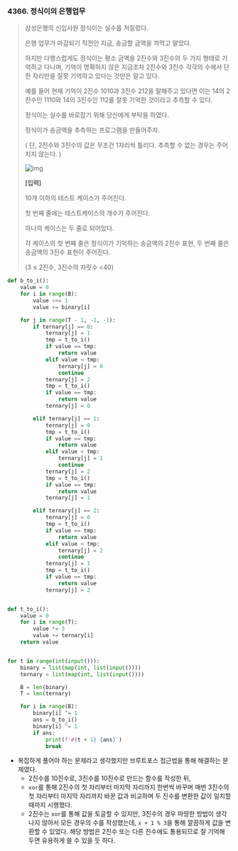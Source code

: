 ### 4366. 정식이의 은행업무

> 삼성은행의 신입사원 정식이는 실수를 저질렀다.
>
> 은행 업무가 마감되기 직전인 지금, 송금할 금액을 까먹고 말았다.
>
> 하지만 다행스럽게도 정식이는 평소 금액을 2진수와 3진수의 두 가지 형태로 기억하고 다니며, 기억이 명확하지 않은 지금조차 2진수와 3진수 각각의 수에서 단 한 자리만을 잘못 기억하고 있다는 것만은 알고 있다. 
>
> 예를 들어 현재 기억이 2진수 1010과 3진수 212을 말해주고 있다면 이는 14의 2진수인 1110와 14의 3진수인 112를 잘못 기억한 것이라고 추측할 수 있다.
>
> 정식이는 실수를 바로잡기 위해 당신에게 부탁을 하였다.
>
> 정식이가 송금액을 추측하는 프로그램을 만들어주자.
>
> ( 단, 2진수와 3진수의 값은 무조건 1자리씩 틀리다.  추측할 수 없는 경우는 주어지지 않는다. )
>
> ![img](https://swexpertacademy.com/main/common/fileDownload.do?downloadType=CKEditorImages&fileId=AWMeZPm6k5MDFAXd)
>
> 
> **[입력]**
>
> 10개 이하의 테스트 케이스가 주어진다.
>
> 첫 번째 줄에는 테스트케이스의 개수가 주어진다.
>
> 하나의 케이스는 두 줄로 되어있다.
>
> 각 케이스의 첫 번째 줄은 정식이가 기억하는 송금액의 2진수 표현, 두 번째 줄은 송금액의 3진수 표현이 주어진다.  
>
> (3 ≤ 2진수, 3진수의 자릿수 <40)

```python
def b_to_i():
    value = 0
    for i in range(B):
        value <<= 1
        value += binary[i]

    for j in range(T - 1, -1, -1):
        if ternary[j] == 0:
            ternary[j] = 1
            tmp = t_to_i()
            if value == tmp:
                return value
            elif value < tmp:
                ternary[j] = 0
                continue
            ternary[j] = 2
            tmp = t_to_i()
            if value == tmp:
                return value
            ternary[j] = 0

        elif ternary[j] == 1:
            ternary[j] = 0
            tmp = t_to_i()
            if value == tmp:
                return value
            elif value < tmp:
                ternary[j] = 1
                continue
            ternary[j] = 2
            tmp = t_to_i()
            if value == tmp:
                return value
            ternary[j] = 1

        elif ternary[j] == 2:
            ternary[j] = 0
            tmp = t_to_i()
            if value == tmp:
                return value
            elif value < tmp:
                ternary[j] = 2
                continue
            ternary[j] = 1
            tmp = t_to_i()
            if value == tmp:
                return value
            ternary[j] = 2


def t_to_i():
    value = 0
    for i in range(T):
        value *= 3
        value += ternary[i]
    return value


for t in range(int(input())):
    binary = list(map(int, list(input())))
    ternary = list(map(int, list(input())))

    B = len(binary)
    T = len(ternary)

    for i in range(B):
        binary[i] ^= 1
        ans = b_to_i()
        binary[i] ^= 1
        if ans:
            print(f'#{t + 1} {ans}')
            break
```

- 복잡하게 풀어야 하는 문제라고 생각했지만 브루트포스 접근법을 통해 해결하는 문제였다.
  - 2진수를 10진수로, 3진수를 10진수로 만드는 함수를 작성한 뒤,
  - `xor`를 통해 2진수의 첫 자리부터 마지막 자리까지 한번씩 바꾸며 매번 3진수의 첫 자리부터 마지막 자리까지 바꾼 값과 비교하며 두 진수를 변환한 값이 일치할 때까지 시행했다.
  - 2진수는 `xor`를 통해 값을 토글할 수 있지만, 3진수의 경우 마땅한 방법이 생각나지 않아서 모든 경우의 수를 작성했는데, `x + 1 % 3`을 통해 깔끔하게  값을 변환할 수 있었다. 해당 방법은 2진수 또는 다른 진수에도 통용되므로 잘 기억해 두면 유용하게 쓸 수 있을 듯 하다.
